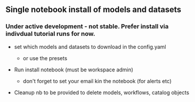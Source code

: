 ## Single notebook install of models and datasets

### Under active development - not stable. Prefer install via indivdual tutorial runs for now.

- set which models and datasets to download in the config.yaml
  - or use the presets

- Run install notebook (must be workspace admin)
  - don't forget to set your email kin the notebook (for alerts etc)

- Cleanup nb to be provided to delete models, workflows, catalog objects